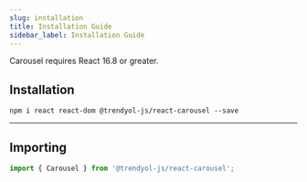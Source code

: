 ```yaml
---
slug: installation
title: Installation Guide
sidebar_label: Installation Guide
---
```


Carousel requires React 16.8 or greater.

## Installation

```
npm i react react-dom @trendyol-js/react-carousel --save
```

---

## Importing

```jsx
import { Carousel } from '@trendyol-js/react-carousel';
```
